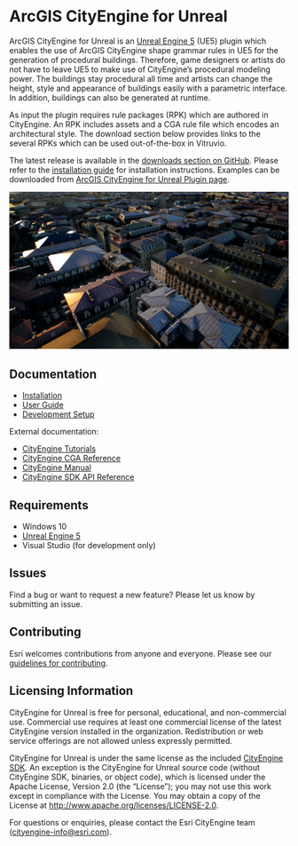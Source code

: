 # ArcGIS CityEngine for Unreal

ArcGIS CityEngine for Unreal is an [Unreal Engine 5](https://www.unrealengine.com/en-US/unreal-engine-5) (UE5) plugin which enables the use of ArcGIS CityEngine shape grammar rules in UE5 for the generation of procedural buildings. Therefore, game designers or artists do not have to leave UE5 to make use of CityEngine’s procedural modeling power. The buildings stay procedural all time and artists can change the height, style and appearance of buildings easily with a parametric interface. In addition, buildings can also be generated at runtime.

As input the plugin requires rule packages (RPK) which are authored in CityEngine. An RPK includes assets and a CGA rule file which encodes an architectural style. The download section below provides links to the several RPKs which can be used out-of-the-box in Vitruvio.

The latest release is available in the [downloads section on GitHub](https://github.com/Esri/vitruvio/releases/latest). Please refer to the [installation guide](doc/installation.md) for installation instructions. Examples can be downloaded from [ArcGIS CityEngine for Unreal Plugin page](https://esri.github.io/cityengine/vitruvio#examples).

![City generated using Vitruvio](doc/img/vitruvio_paris.jpg)

## Documentation

* [Installation](doc/installation.md)
* [User Guide](doc/usage.md)
* [Development Setup](doc/setup.md)

External documentation:
* [CityEngine Tutorials](https://doc.arcgis.com/en/cityengine/latest/tutorials/introduction-to-the-cityengine-tutorials.htm)
* [CityEngine CGA Reference](https://doc.arcgis.com/en/cityengine/latest/cga/cityengine-cga-introduction.htm)
* [CityEngine Manual](https://doc.arcgis.com/en/cityengine/latest/help/cityengine-help-intro.htm)
* [CityEngine SDK API Reference](https://esri.github.io/cityengine-sdk/html/index.html)

## Requirements

* Windows 10
* [Unreal Engine 5](https://www.unrealengine.com/en-US/unreal-engine-5)
* Visual Studio (for development only)

## Issues

Find a bug or want to request a new feature?  Please let us know by submitting an issue.

## Contributing

Esri welcomes contributions from anyone and everyone. Please see our [guidelines for contributing](https://github.com/esri/contributing).


## Licensing Information

CityEngine for Unreal is free for personal, educational, and non-commercial use. Commercial use requires at least one commercial license of the latest CityEngine version installed in the organization. Redistribution or web service offerings are not allowed unless expressly permitted.

CityEngine for Unreal is under the same license as the included [CityEngine SDK](https://github.com/Esri/esri-cityengine-sdk#licensing). An exception is the CityEngine for Unreal source code (without CityEngine SDK, binaries, or object code), which is licensed under the Apache License, Version 2.0 (the “License”); you may not use this work except in compliance with the License. You may obtain a copy of the License at http://www.apache.org/licenses/LICENSE-2.0.

For questions or enquiries, please contact the Esri CityEngine team (cityengine-info@esri.com).
